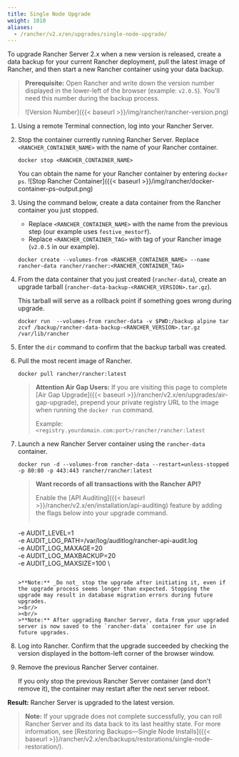 ```yaml
---
title: Single Node Upgrade
weight: 1010
aliases:
  - /rancher/v2.x/en/upgrades/single-node-upgrade/
---
```

To upgrade Rancher Server 2.x when a new version is released, create a data backup for your current Rancher deployment, pull the latest image of Rancher, and then start a new Rancher container using your data backup.

<a id="prereq"></a>

>**Prerequisite:** Open Rancher and write down the version number displayed in the lower-left of the browser (example: `v2.0.5`). You'll need this number during the backup process.
>
>![Version Number]({{< baseurl >}}/img/rancher/rancher-version.png)

1. Using a remote Terminal connection, log into your Rancher Server.

1. Stop the container currently running Rancher Server. Replace `<RANCHER_CONTAINER_NAME>` with the name of your Rancher container.

    ```
    docker stop <RANCHER_CONTAINER_NAME>
    ```
    You can obtain the name for your Rancher container by entering `docker ps`.
    ![Stop Rancher Container]({{< baseurl >}}/img/rancher/docker-container-ps-output.png)

1. <a id="backup"></a>Using the command below, create a data container from the Rancher container you just stopped.

    - Replace `<RANCHER_CONTAINER_NAME>` with the name from the previous step (our example uses `festive_mestorf`).
    - Replace `<RANCHER_CONTAINER_TAG>` with tag of your Rancher image (`v2.0.5` in our example).

     ```
    docker create --volumes-from <RANCHER_CONTAINER_NAME> --name rancher-data rancher/rancher:<RANCHER_CONTAINER_TAG>
    ```

1. <a id="tarball"></a>From the data container that you just created (`rancher-data`), create an upgrade tarball (`rancher-data-backup-<RANCHER_VERSION>.tar.gz`).

    This tarball will serve as a rollback point if something goes wrong during upgrade.

    ```
    docker run  --volumes-from rancher-data -v $PWD:/backup alpine tar zcvf /backup/rancher-data-backup-<RANCHER_VERSION>.tar.gz /var/lib/rancher
    ```

1. Enter the `dir` command to confirm that the backup tarball was created.

1. Pull the most recent image of Rancher.

    ```
    docker pull rancher/rancher:latest
    ```

    >**Attention Air Gap Users:**
    > If you are visiting this page to complete [Air Gap Upgrade]({{< baseurl >}}/rancher/v2.x/en/upgrades/air-gap-upgrade), prepend your private registry URL to the image when running the `docker run` command.
    >
    > Example: `<registry.yourdomain.com:port>/rancher/rancher:latest`
    >

1. Launch a new Rancher Server container using the `rancher-data` container.

    ```
    docker run -d --volumes-from rancher-data --restart=unless-stopped -p 80:80 -p 443:443 rancher/rancher:latest
    ```

    >**Want records of all transactions with the Rancher API?** 
    >
    >Enable the [API Auditing]({{< baseurl >}}/rancher/v2.x/en/installation/api-auditing) feature by adding the flags below into your upgrade command.
    >```
    -e AUDIT_LEVEL=1 \
    -e AUDIT_LOG_PATH=/var/log/auditlog/rancher-api-audit.log \
    -e AUDIT_LOG_MAXAGE=20 \
    -e AUDIT_LOG_MAXBACKUP=20 \
    -e AUDIT_LOG_MAXSIZE=100 \
    ```
    
    >**Note:** _Do not_ stop the upgrade after initiating it, even if the upgrade process seems longer than expected. Stopping the upgrade may result in database migration errors during future upgrades.
    ><br/>
    ><br/>
    >**Note:** After upgrading Rancher Server, data from your upgraded server is now saved to the `rancher-data` container for use in future upgrades.

1. Log into Rancher. Confirm that the upgrade succeeded by checking the version displayed in the bottom-left corner of the browser window.

1. Remove the previous Rancher Server container.

    If you only stop the previous Rancher Server container (and don't remove it), the container may restart after the next server reboot.

**Result:** Rancher Server is upgraded to the latest version.

>**Note:** If your upgrade does not complete successfully, you can roll Rancher Server and its data back to its last healthy state. For more information, see [Restoring Backups—Single Node Installs]({{< baseurl >}}/rancher/v2.x/en/backups/restorations/single-node-restoration/).

